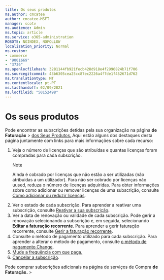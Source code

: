 ```yaml
---
title: Os seus produtos
ms.author: cmcatee
author: cmcatee-MSFT
manager: scotv
ms.audience: Admin
ms.topic: article
ms.service: o365-administration
ROBOTS: NOINDEX, NOFOLLOW
localization_priority: Normal
ms.custom:
- commerce
- "9001669"
- "3736"
ms.openlocfilehash: 3281144fb921fecb428d918e4f2996824b71f706
ms.sourcegitcommit: 43b6305cea25cc87ec2226a4f7de1f452671d762
ms.translationtype: MT
ms.contentlocale: pt-PT
ms.lasthandoff: 02/09/2021
ms.locfileid: "50152498"
---
```

# <a name="your-products"></a>Os seus produtos

Pode encontrar as subscrições detidas pela sua organização na página **de Faturação**  >  [dos Seus Produtos.](https://go.microsoft.com/fwlink/p/?linkid=842054) Aqui estão alguns dos destaques desta página juntamente com links para mais informações sobre cada recurso:

1. Veja o número de licenças que são atribuídas e quantas licenças foram compradas para cada subscrição.
    > [!NOTE]
    > Ainda é cobrado por licenças que não estão a ser utilizadas (não atribuídas a um utilizador). Para não ser cobrado por licenças não uused, reduza o número de licenças adquiridas. Para obter informações sobre como adicionar ou remover licenças de uma subscrição, consulte [Como adicionar ou reduzir licenças](https://docs.microsoft.com/alchemyinsights/how-to-add-or-reduce-licenses).
2. Ver o estado de cada subscrição. Para aprender a reativar uma subscrição, consulte [Reativar a sua subscrição](reactivate-your-subscription.md).
3. Ver a data de renovação ou validade de cada subscrição. Pode gerir a renovação selecionando a subscrição e, em seguida, selecionando **Editar a faturação recorrente**. Para aprender a gerir faturação recorrente, consulte [Gerir a faturação recorrente](manage-auto-renewal.md).
4. Consulte o método de pagamento utilizado para cada subscrição. Para aprender a alterar o método de pagamento, consulte [o método de pagamento Change](change-payment-method.md).
5. [Mude a frequência com que paga.](change-how-often-you-pay.md)
6. [Cancelar a subscrição](https://go.microsoft.com/fwlink/?linkid=2119113).

Pode comprar subscrições adicionais na página de serviços de Compra **de Faturação.**  >  [](https://go.microsoft.com/fwlink/p/?linkid=868433)